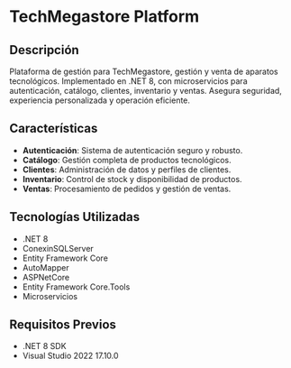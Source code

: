 # TechMegastore Platform

## Descripción

Plataforma de gestión para TechMegastore, gestión y venta de aparatos tecnológicos. Implementado en .NET 8, con microservicios para autenticación, catálogo, clientes, inventario y ventas. Asegura seguridad, experiencia personalizada y operación eficiente.

## Características

- **Autenticación**: Sistema de autenticación seguro y robusto.
- **Catálogo**: Gestión completa de productos tecnológicos.
- **Clientes**: Administración de datos y perfiles de clientes.
- **Inventario**: Control de stock y disponibilidad de productos.
- **Ventas**: Procesamiento de pedidos y gestión de ventas.

## Tecnologías Utilizadas

- .NET 8
- ConexinSQLServer
- Entity Framework Core
- AutoMapper
- ASPNetCore
- Entity Framework Core.Tools
- Microservicios



## Requisitos Previos

- .NET 8 SDK
- Visual Studio 2022 17.10.0


